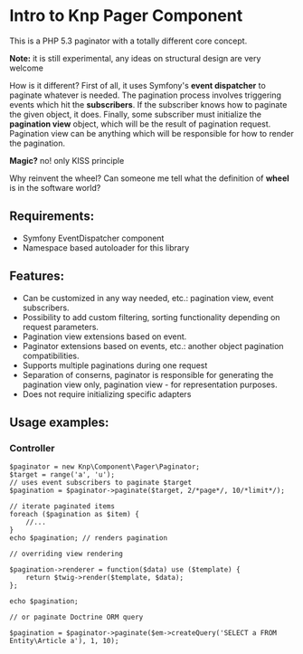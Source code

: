 # Intro to Knp Pager Component

This is a PHP 5.3 paginator with a totally different core concept.

**Note:** it is still experimental, any ideas on structural design are very welcome

How is it different? First of all, it uses Symfony's **event dispatcher** to paginate whatever is needed.
The pagination process involves triggering events which hit the **subscribers**. If the subscriber
knows how to paginate the given object, it does. Finally, some subscriber must initialize the
**pagination view** object, which will be the result of pagination request. Pagination view
can be anything which will be responsible for how to render the pagination.

**Magic?** no! only KISS principle

Why reinvent the wheel? Can someone me tell what the definition of **wheel** is in the software world? 

## Requirements:

- Symfony EventDispatcher component
- Namespace based autoloader for this library

## Features:

- Can be customized in any way needed, etc.: pagination view, event subscribers.
- Possibility to add custom filtering, sorting functionality depending on request parameters.
- Pagination view extensions based on event.
- Paginator extensions based on events, etc.: another object pagination compatibilities.
- Supports multiple paginations during one request
- Separation of conserns, paginator is responsible for generating the pagination view only,
pagination view - for representation purposes.
- Does not require initializing specific adapters

## Usage examples:

### Controller

    $paginator = new Knp\Component\Pager\Paginator;
    $target = range('a', 'u');
    // uses event subscribers to paginate $target
    $pagination = $paginator->paginate($target, 2/*page*/, 10/*limit*/);
    
    // iterate paginated items
    foreach ($pagination as $item) {
        //...
    }
    echo $pagination; // renders pagination
    
    // overriding view rendering
    
    $pagination->renderer = function($data) use ($template) {
        return $twig->render($template, $data);
    };
    
    echo $pagination;
    
    // or paginate Doctrine ORM query
    
    $pagination = $paginator->paginate($em->createQuery('SELECT a FROM Entity\Article a'), 1, 10);


